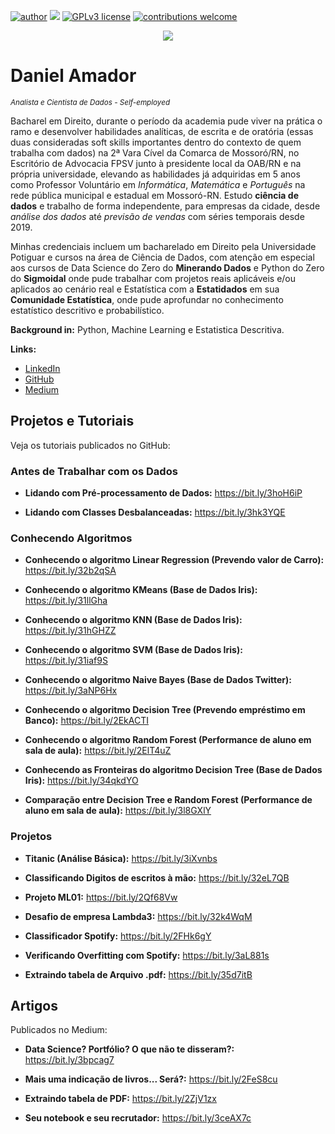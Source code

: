 [![author](https://img.shields.io/badge/author-daniel-red.svg)](https://www.linkedin.com/in/daniel-sousa-amador) [![](https://img.shields.io/badge/python-3.6+-blue.svg)](https://www.python.org/downloads/release/python-365/) [![GPLv3 license](https://img.shields.io/badge/License-GPLv3-blue.svg)](http://perso.crans.org/besson/LICENSE.html) [![contributions welcome](https://img.shields.io/badge/contributions-welcome-brightgreen.svg?style=flat)](https://github.com/danielamador12)

<p align="center">
  <img src="https://github.com/danielamador12/Portfolio/blob/master/github.png" >
</p>

# Daniel Amador
<sub>*Analista e Cientista de Dados - Self-employed*</sub>

Bacharel em Direito, durante o período da academia pude viver na prática o ramo e desenvolver habilidades analíticas, de escrita e de oratória (essas duas consideradas soft skills importantes dentro do contexto de quem trabalha com dados) na 2ª Vara Cível da Comarca de Mossoró/RN, no Escritório de Advocacia FPSV junto à presidente local da OAB/RN e na própria universidade, elevando as habilidades já adquiridas em 5 anos como Professor Voluntário em *Informática*, *Matemática* e *Português* na rede pública municipal e estadual em Mossoró-RN. Estudo **ciência de dados** e trabalho de forma independente, para empresas da cidade, desde *análise dos dados* até *previsão de vendas* com séries temporais desde 2019.

Minhas credenciais incluem um bacharelado em Direito pela Universidade Potiguar e cursos na área de Ciência de Dados, com atenção em especial aos cursos de Data Science do Zero do **Minerando Dados** e Python do Zero do **Sigmoidal** onde pude trabalhar com projetos reais aplicáveis e/ou aplicados ao cenário real e Estatística com a **Estatidados** em sua **Comunidade Estatística**, onde pude aprofundar no conhecimento estatístico descritivo e probabilístico.

**Background in:** Python, Machine Learning e Estatistica Descritiva.

**Links:**
* [LinkedIn](https://www.linkedin.com/in/daniel-sousa-amador)
* [GitHub](https://github.com/danielamador12)
* [Medium](https://medium.com/@daniel.s.amador)

## Projetos e Tutoriais
Veja os tutoriais publicados no GitHub:

### Antes de Trabalhar com os Dados

  * **Lidando com Pré-processamento de Dados:** https://bit.ly/3hoH6iP

  * **Lidando com Classes Desbalanceadas:** https://bit.ly/3hk3YQE

### Conhecendo Algoritmos

  * **Conhecendo o algoritmo Linear Regression (Prevendo valor de Carro):** https://bit.ly/32b2qSA

  * **Conhecendo o algoritmo KMeans (Base de Dados Iris):** https://bit.ly/31llGha

  * **Conhecendo o algoritmo KNN (Base de Dados Iris):** https://bit.ly/31hGHZZ

  * **Conhecendo o algoritmo SVM (Base de Dados Iris):** https://bit.ly/31iaf9S

  * **Conhecendo o algoritmo Naive Bayes (Base de Dados Twitter):** https://bit.ly/3aNP6Hx

  * **Conhecendo o algoritmo Decision Tree (Prevendo empréstimo em Banco):** https://bit.ly/2EkACTI

  * **Conhecendo o algoritmo Random Forest (Performance de aluno em sala de aula):** https://bit.ly/2ElT4uZ

  * **Conhecendo as Fronteiras do algoritmo Decision Tree (Base de Dados Iris):** https://bit.ly/34qkdYO

  * **Comparação entre Decision Tree e Random Forest (Performance de aluno em sala de aula):** https://bit.ly/3l8GXlY
  
 ### Projetos

  * **Titanic (Análise Básica):** https://bit.ly/3iXvnbs

  * **Classificando Digitos de escritos à mão:** https://bit.ly/32eL7QB

  * **Projeto ML01:** https://bit.ly/2Qf68Vw

  * **Desafio de empresa Lambda3:** https://bit.ly/32k4WqM

  * **Classificador Spotify:** https://bit.ly/2FHk6gY

  * **Verificando Overfitting com Spotify:** https://bit.ly/3aL881s
  
  * **Extraindo tabela de Arquivo .pdf:** https://bit.ly/35d7itB
  
  ## Artigos
  Publicados no Medium:
  
  * **Data Science? Portfólio? O que não te disseram?:** https://bit.ly/3bpcag7
  
  * **Mais uma indicação de livros... Será?:** https://bit.ly/2FeS8cu
  
  * **Extraindo tabela de PDF:** https://bit.ly/2ZjV1zx
  
  * **Seu notebook e seu recrutador:** https://bit.ly/3ceAX7c

